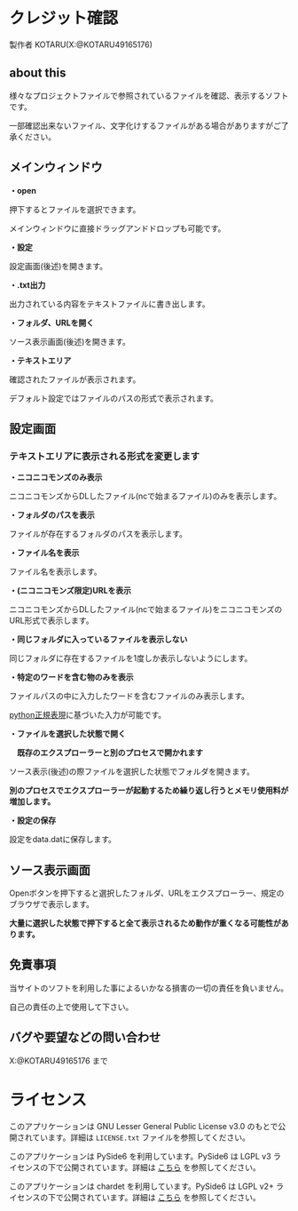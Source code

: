 # クレジット確認
製作者 KOTARU(X:@KOTARU49165176)

## about this
様々なプロジェクトファイルで参照されているファイルを確認、表示するソフトです。

一部確認出来ないファイル、文字化けするファイルがある場合がありますがご了承ください。


## メインウィンドウ
**・open**

押下するとファイルを選択できます。

メインウィンドウに直接ドラッグアンドドロップも可能です。


**・設定**

設定画面(後述)を開きます。


**・.txt出力**

出力されている内容をテキストファイルに書き出します。


**・フォルダ、URLを開く**

ソース表示画面(後述)を開きます。


**・テキストエリア**

確認されたファイルが表示されます。

デフォルト設定ではファイルのパスの形式で表示されます。

## 設定画面
### テキストエリアに表示される形式を変更します
**・ニコニコモンズのみ表示**

ニコニコモンズからDLしたファイル(ncで始まるファイル)のみを表示します。


**・フォルダのパスを表示**

ファイルが存在するフォルダのパスを表示します。


**・ファイル名を表示**

ファイル名を表示します。


**・(ニコニコモンズ限定)URLを表示**

ニコニコモンズからDLしたファイル(ncで始まるファイル)をニコニコモンズのURL形式で表示します。


**・同じフォルダに入っているファイルを表示しない**

同じフォルダに存在するファイルを1度しか表示しないようにします。


**・特定のワードを含む物のみを表示**

ファイルパスの中に入力したワードを含むファイルのみ表示します。

[python正規表現](https://docs.python.org/ja/3/library/re.html)に基づいた入力が可能です。


**・ファイルを選択した状態で開く**

　**既存のエクスプローラーと別のプロセスで開かれます**

ソース表示(後述)の際ファイルを選択した状態でフォルダを開きます。

**別のプロセスでエクスプローラーが起動するため繰り返し行うとメモリ使用料が増加します。**


**・設定の保存**

設定をdata.datに保存します。


## ソース表示画面
Openボタンを押下すると選択したフォルダ、URLをエクスプローラー、規定のブラウザで表示します。

**大量に選択した状態で押下すると全て表示されるため動作が重くなる可能性があります。**

## 免責事項
当サイトのソフトを利用した事によるいかなる損害の一切の責任を負いません。

自己の責任の上で使用して下さい。

## バグや要望などの問い合わせ
X:@KOTARU49165176 まで

# ライセンス
このアプリケーションは GNU Lesser General Public License v3.0 のもとで公開されています。詳細は `LICENSE.txt` ファイルを参照してください。

このアプリケーションは PySide6 を利用しています。PySide6 は LGPL v3 ライセンスの下で公開されています。詳細は [こちら](https://www.qt.io/licensing/) を参照してください。

このアプリケーションは chardet を利用しています。PySide6 は LGPL v2+ ライセンスの下で公開されています。詳細は [こちら](https://github.com/chardet/chardet/blob/main/LICENSE) を参照してください。
